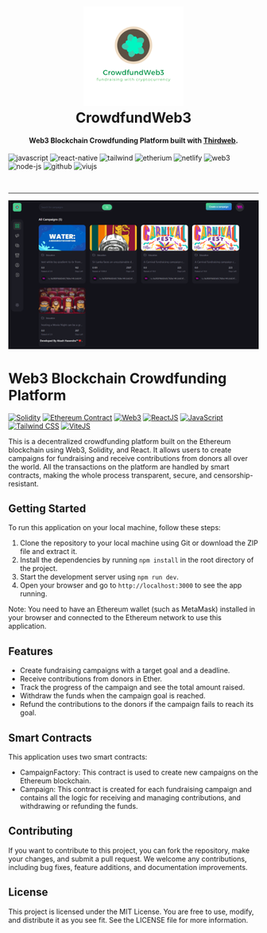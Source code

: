 
<h1 align="center">
  <br>
  <a href="https://crowdfunding-hmahd.netlify.app/"><img src="https://github.com/HMAHD/CrowdfundWeb3/blob/main/CrowdfundWeb3.png" alt="Markdownify" width="200"></a>
  <br>
  CrowdfundWeb3 
  <br>
</h1>

<h4 align="center">Web3 Blockchain Crowdfunding Platform built with <a href="https://thirdweb.com/goerli/0x0De3134fCC82F2cd6D00cC14829e7B4A54d3a9c3/events" target="_blank">Thirdweb</a>.</h4>

![javascript](https://img.shields.io/badge/JavaScript-F7DF1E?style=for-the-badge&logo=JavaScript&logoColor=white)
![react-native](https://img.shields.io/badge/React-20232A?style=for-the-badge&logo=react&logoColor=61DAFB)
![tailwind](https://img.shields.io/badge/Tailwind_CSS-38B2AC?style=for-the-badge&logo=tailwind-css&logoColor=white)
![etherium](https://img.shields.io/badge/Ethereum-3C3C3D?style=for-the-badge&logo=Ethereum&logoColor=white)
![netlify](https://img.shields.io/badge/Netlify-00C7B7?style=for-the-badge&logo=netlify&logoColor=white)
![web3](https://img.shields.io/badge/Web3.js-F16822?logo=web3dotjs&logoColor=fff&style=for-the-badge)
![node-js](https://img.shields.io/badge/Node.js-43853D?style=for-the-badge&logo=node.js&logoColor=white)
![github](https://img.shields.io/badge/GitHub-100000?style=for-the-badge&logo=github&logoColor=white)
![viujs](https://img.shields.io/badge/Vue.js-35495E?style=for-the-badge&logo=vue.js&logoColor=4FC08D)



</br><hr>
![screenshot](https://github.com/HMAHD/CrowdfundWeb3/blob/main/screenshot.png)


# Web3 Blockchain Crowdfunding Platform

[![Solidity](https://img.shields.io/badge/Solidity-%5E0.8.0-blue)](https://solidity.readthedocs.io/en/v0.8.11/)
[![Ethereum Contract](https://img.shields.io/badge/Ethereum_Contract-%5E3.0.0-blue)](https://docs.soliditylang.org/en/v0.8.11/)
[![Web3](https://img.shields.io/badge/Web3-%5E1.6.0-blue)](https://web3js.readthedocs.io/en/v1.6.0/)
[![ReactJS](https://img.shields.io/badge/ReactJS-%5E17.0.2-blue)](https://reactjs.org/)
[![JavaScript](https://img.shields.io/badge/JavaScript-ES6-blue)](https://developer.mozilla.org/en-US/docs/Web/JavaScript)
[![Tailwind CSS](https://img.shields.io/badge/Tailwind_CSS-%5E2.2.4-blue)](https://tailwindcss.com/)
[![ViteJS](https://img.shields.io/badge/ViteJS-%5E2.7.11-blue)](https://vitejs.dev/)

This is a decentralized crowdfunding platform built on the Ethereum blockchain using Web3, Solidity, and React. It allows users to create campaigns for fundraising and receive contributions from donors all over the world. All the transactions on the platform are handled by smart contracts, making the whole process transparent, secure, and censorship-resistant.

## Getting Started

To run this application on your local machine, follow these steps:

1. Clone the repository to your local machine using Git or download the ZIP file and extract it.
2. Install the dependencies by running `npm install` in the root directory of the project.
3. Start the development server using `npm run dev`.
4. Open your browser and go to `http://localhost:3000` to see the app running.

Note: You need to have an Ethereum wallet (such as MetaMask) installed in your browser and connected to the Ethereum network to use this application.

## Features

- Create fundraising campaigns with a target goal and a deadline.
- Receive contributions from donors in Ether.
- Track the progress of the campaign and see the total amount raised.
- Withdraw the funds when the campaign goal is reached.
- Refund the contributions to the donors if the campaign fails to reach its goal.

## Smart Contracts

This application uses two smart contracts:

- CampaignFactory: This contract is used to create new campaigns on the Ethereum blockchain.
- Campaign: This contract is created for each fundraising campaign and contains all the logic for receiving and managing contributions, and withdrawing or refunding the funds.

## Contributing

If you want to contribute to this project, you can fork the repository, make your changes, and submit a pull request. We welcome any contributions, including bug fixes, feature additions, and documentation improvements.

## License

This project is licensed under the MIT License. You are free to use, modify, and distribute it as you see fit. See the LICENSE file for more information.
